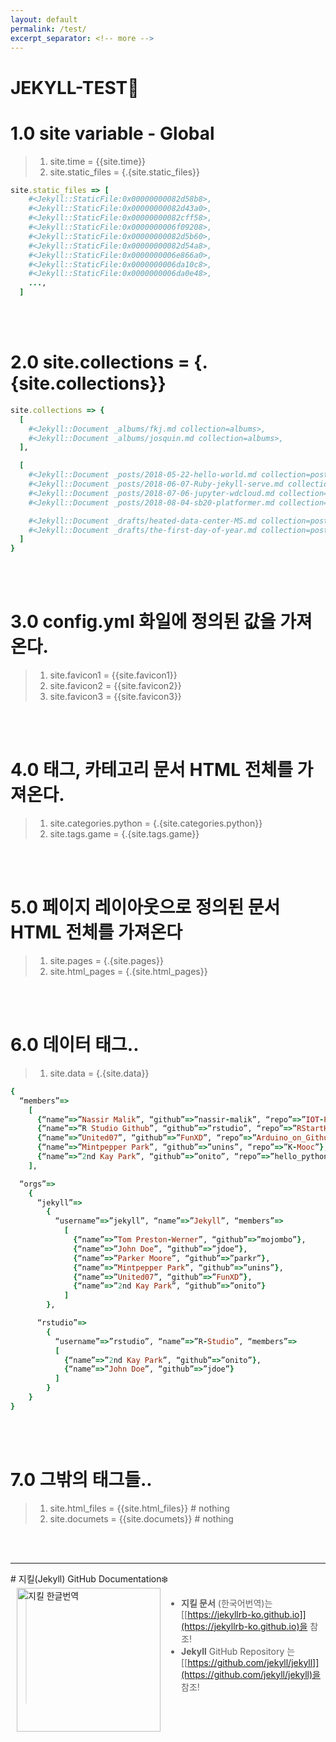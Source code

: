 ```yaml
---
layout: default
permalink: /test/
excerpt_separator: <!-- more -->
---
```

<h1>JEKYLL-TEST🎃</h1>

<!-- more -->
# 1.0 site variable - Global
> 1. site.time = {{site.time}}
> 1. site.static_files = {.{site.static_files}}
<!-- 스테틱화일 데이터 / 주소값 반환 -->


```ruby
site.static_files => [
    #<Jekyll::StaticFile:0x00000000082d58b8>,
    #<Jekyll::StaticFile:0x00000000082d43a0>,
    #<Jekyll::StaticFile:0x00000000082cff58>,
    #<Jekyll::StaticFile:0x0000000006f09208>,
    #<Jekyll::StaticFile:0x00000000082d5b60>,
    #<Jekyll::StaticFile:0x00000000082d54a8>,
    #<Jekyll::StaticFile:0x0000000006e866a0>,
    #<Jekyll::StaticFile:0x0000000006da10c8>,
    #<Jekyll::StaticFile:0x0000000006da0e48>,
    ...,
  ]
```


<br><br>
<!-- 사이트 콜렉션으로 가져오는 값 = 폴더별 저장된 화일 -->
# 2.0 site.collections = {.{site.collections}}

```ruby
site.collections => {
  [
    #<Jekyll::Document _albums/fkj.md collection=albums>,
    #<Jekyll::Document _albums/josquin.md collection=albums>,
  ],

  [
    #<Jekyll::Document _posts/2018-05-22-hello-world.md collection=posts>,
    #<Jekyll::Document _posts/2018-06-07-Ruby-jekyll-serve.md collection=posts>,
    #<Jekyll::Document _posts/2018-07-06-jupyter-wdcloud.md collection=posts>,
    #<Jekyll::Document _posts/2018-08-04-sb20-platformer.md collection=posts>,

    #<Jekyll::Document _drafts/heated-data-center-MS.md collection=posts>,
    #<Jekyll::Document _drafts/the-first-day-of-year.md collection=posts>,
  ]
}
```



<br><br>
# 3.0 config.yml 화일에 정의된 값을 가져온다.
> 1. site.favicon1 = {{site.favicon1}}
> 1. site.favicon2 = {{site.favicon2}}
> 1. site.favicon3 = {{site.favicon3}}



<br><br>
# 4.0 태그, 카테고리 문서 HTML 전체를 가져온다.
> 1. site.categories.python = {.{site.categories.python}}
> 1. site.tags.game = {.{site.tags.game}}


<br><br>
# 5.0 페이지 레이아웃으로 정의된 문서 HTML 전체를 가져온다
> 1. site.pages = {.{site.pages}}
> 1. site.html_pages = {.{site.html_pages}}

<br><br>
# 6.0 데이터 태그..

> 1. site.data = {.{site.data}}

```ruby
{
  “members”=>
    [
      {“name”=>”Nassir Malik”, “github”=>”nassir-malik”, “repo”=>”IOT-Pi3-Alexa-Automation”},
      {“name”=>”R Studio Github”, “github”=>”rstudio”, “repo”=>”RStartHere”},
      {“name”=>”United07”, “github”=>”FunXD”, “repo”=>”Arduino_on_Github”},
      {“name”=>”Mintpepper Park”, “github”=>”unins”, “repo”=>”K-Mooc”},
      {“name”=>”2nd Kay Park”, “github”=>”onito”, “repo”=>”hello_python”}
    ],

  “orgs”=>
    {
      “jekyll”=>
        {
          “username”=>”jekyll”, “name”=>”Jekyll”, “members”=>
            [
              {“name”=>”Tom Preston-Werner”, “github”=>”mojombo”},
              {“name”=>”John Doe”, “github”=>”jdoe”},
              {“name”=>”Parker Moore”, “github”=>”parkr”},
              {“name”=>”Mintpepper Park”, “github”=>”unins”},
              {“name”=>”United07”, “github”=>”FunXD”},
              {“name”=>”2nd Kay Park”, “github”=>”onito”}
            ]
        },

      “rstudio”=>
        {
          “username”=>”rstudio”, “name”=>”R-Studio”, “members”=>
          [
            {“name”=>”2nd Kay Park”, “github”=>”onito”},
            {“name”=>”John Doe”, “github”=>”jdoe”}
          ]
        }
    }
}
```


<br><br>
# 7.0 그밖의 태그들..
> 1. site.html_files = {{site.html_files}} # nothing
> 1. site.documets = {{site.documets}}     # nothing



<br><br>
<hr>
# 지킬(Jekyll) GitHub Documentation❄️

<a href="https://jekyllrb-ko.github.io" target="new">
  <img src="https://jekyllrb-ko.github.io/img/logo-2x.png" width="230" align="left" alt="지킬 한글번역" style="padding:0px 30px 0px 10px">
</a>

> * **지킬 문서** (한국어번역)는
[[https://jekyllrb-ko.github.io]](https://jekyllrb-ko.github.io)을 참조!
> * **Jekyll** GitHub Repository 는
[[https://github.com/jekyll/jekyll]](https://github.com/jekyll/jekyll)을 참조!
> <br><br>
